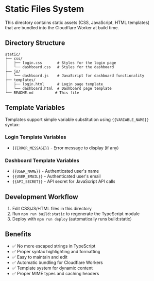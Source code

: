 # Static Files System

This directory contains static assets (CSS, JavaScript, HTML templates) that are bundled into the Cloudflare Worker at build time.

## Directory Structure

```shell
static/
├── css/
│   ├── login.css       # Styles for the login page
│   └── dashboard.css   # Styles for the dashboard
├── js/
│   └── dashboard.js    # JavaScript for dashboard functionality
├── templates/
│   ├── login.html      # Login page template
│   └── dashboard.html  # Dashboard page template
└── README.md          # This file
```

## Template Variables

Templates support simple variable substitution using `{{VARIABLE_NAME}}` syntax:

### Login Template Variables

- `{{ERROR_MESSAGE}}` - Error message to display (if any)

### Dashboard Template Variables

- `{{USER_NAME}}` - Authenticated user's name
- `{{USER_EMAIL}}` - Authenticated user's email
- `{{API_SECRET}}` - API secret for JavaScript API calls

## Development Workflow

1. Edit CSS/JS/HTML files in this directory
2. Run `npm run build:static` to regenerate the TypeScript module
3. Deploy with `npm run deploy` (automatically runs build:static)

## Benefits

- ✅ No more escaped strings in TypeScript
- ✅ Proper syntax highlighting and formatting
- ✅ Easy to maintain and edit
- ✅ Automatic bundling for Cloudflare Workers
- ✅ Template system for dynamic content
- ✅ Proper MIME types and caching headers
